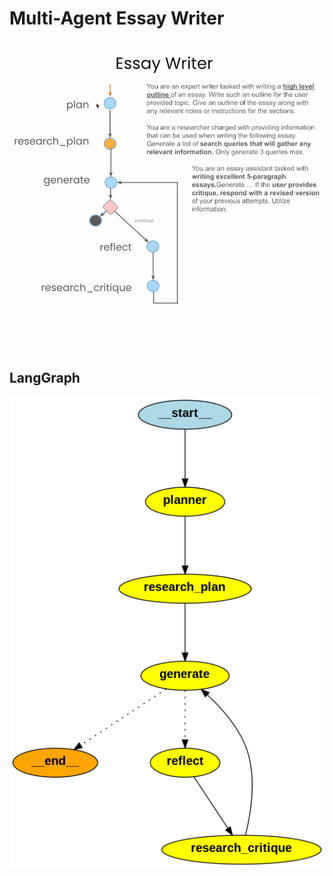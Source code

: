 # Multi-Agent Essay Writer

![Alt text](https://raw.githubusercontent.com/roy-uiowa/AI-Agents-in-LangGraph/refs/heads/main/Essay%20Writer/essay%20writer%20outline.png "Essay writer Architecture and Agents prompt descritions")

## LangGraph

![Alt text](https://raw.githubusercontent.com/roy-uiowa/AI-Agents-in-LangGraph/refs/heads/main/Essay%20Writer/essay%20writer.png "Essay writer LangGraph Visualization")
